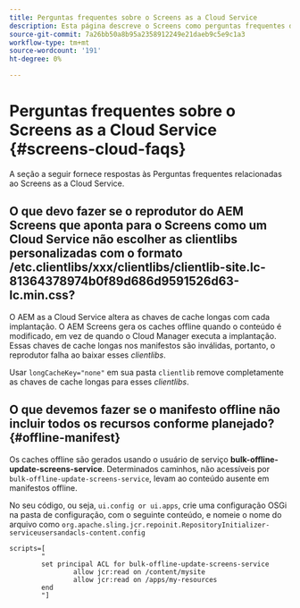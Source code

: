 ```yaml
---
title: Perguntas frequentes sobre o Screens as a Cloud Service
description: Esta página descreve o Screens como perguntas frequentes do Cloud Service.
source-git-commit: 7a26bb50a8b95a2358912249e21daeb9c5e9c1a3
workflow-type: tm+mt
source-wordcount: '191'
ht-degree: 0%

---
```



# Perguntas frequentes sobre o Screens as a Cloud Service {#screens-cloud-faqs}

A seção a seguir fornece respostas às Perguntas frequentes relacionadas ao Screens as a Cloud Service.

## O que devo fazer se o reprodutor do AEM Screens que aponta para o Screens como um Cloud Service não escolher as clientlibs personalizadas com o formato /etc.clientlibs/xxx/clientlibs/clientlib-site.lc-81364378974b0f89d686d9591526d63-lc.min.css?

O AEM as a Cloud Service altera as chaves de cache longas com cada implantação. O AEM Screens gera os caches offline quando o conteúdo é modificado, em vez de quando o Cloud Manager executa a implantação. Essas chaves de cache longas nos manifestos são inválidas, portanto, o reprodutor falha ao baixar esses *clientlibs*.

Usar `longCacheKey="none"` em sua pasta `clientlib` remove completamente as chaves de cache longas para esses *clientlibs*.


## O que devemos fazer se o manifesto offline não incluir todos os recursos conforme planejado? {#offline-manifest}

Os caches offline são gerados usando o usuário de serviço **bulk-offline-update-screens-service**. Determinados caminhos, não acessíveis por `bulk-offline-update-screens-service`, levam ao conteúdo ausente em manifestos offline.

No seu código, ou seja, `ui.config or ui.apps`, crie uma configuração OSGi na pasta de configuração, com o seguinte conteúdo, e nomeie o nome do arquivo como `org.apache.sling.jcr.repoinit.RepositoryInitializer-serviceusersandacls-content.config`

```
scripts=[
        "
        set principal ACL for bulk-offline-update-screens-service
                allow jcr:read on /content/mysite
                allow jcr:read on /apps/my-resources
        end
        "] 
```
